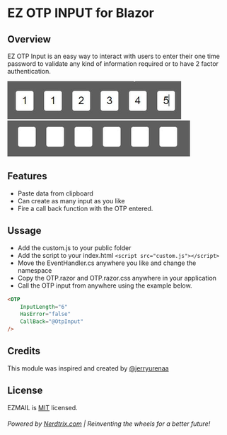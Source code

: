 # EZ OTP INPUT for Blazor 

## Overview
EZ OTP Input is an easy way to interact with users to enter their one time password to validate any kind of information required or to have 2 factor authentication.

![Screenshot](img/1.JPG)
![Screenshot](img/2.JPG)

## Features
- Paste data from clipboard
- Can create as many input as you like
- Fire a call back function with the OTP entered.


## Ussage 

- Add the custom.js to your public folder
- Add the script to your index.html `<script src="custom.js"></script>`
- Move the EventHandler.cs anywhere you like and change the namespace
- Copy the OTP.razor and OTP.razor.css anywhere in your application
- Call the OTP input from anywhere using the example below.
```html
<OTP
    InputLength="6"
    HasError="false"
    CallBack="@OtpInput"
/>
```


## Credits
This module was inspired and created by [@jerryurenaa](http://jerryurenaa.com)


## License
EZMAIL is [MIT](https://github.com/Nerdtrix/FetchAsync/blob/main/LICENSE.md) licensed.


###### Powered by [Nerdtrix.com](http://nerdtrix.com) | Reinventing the wheels for a better future!